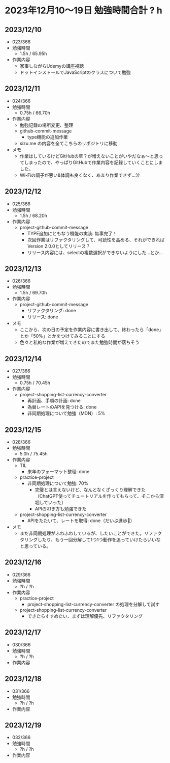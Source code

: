 # 2023年12月10〜19日 勉強時間合計 ? h

## 2023/12/10
- 023/366
- 勉強時間
  - 1.5h / 65.95h
- 作業内容
  - 家事しながらUdemyの講座視聴
  - ドットインストールでJavaScriptのクラスについて勉強

## 2023/12/11
- 024/366
- 勉強時間
  - 0.75h / 66.70h
- 作業内容
  - 勉強記録の場所変更、整理
  - github-commit-message
    - type機能の追加作業
  - sizu.me の内容を全てこちらのリポジトリに移動
- メモ
  - 作業はしているけどGitHubの草？が増えないことがいやだなぁ〜と思ってしまったので、やっぱりGitHubで作業内容を記録していくことにしました。
  - Wi-Fiの調子が悪い&体調も良くなく、あまり作業できず...泣

## 2023/12/12
- 025/366
- 勉強時間
  - 1.5h / 68.20h
- 作業内容
  - project-github-commit-message
    - TYPE追加にともなう機能の実装: 無事完了！
    - 次回作業はリファクタリングして、可読性を高める、それができればVersion 2.0.0としてリリース？
    - リリース内容には、selectの複数選択ができないようにした...とか...


## 2023/12/13
- 026/366
- 勉強時間
  - 1.5h / 69.70h
- 作業内容
  - project-github-commit-message
    - リファクタリング: done
    - リリース: done
- メモ
  - ここから、次の日の予定を作業内容に書き出して、終わったら「done」とか「50%」とかをつけてみることにする
  - 色々と私的な作業が増えてきたのでまた勉強時間が落ちそう


## 2023/12/14
- 027/366
- 勉強時間
  - 0.75h / 70.45h
- 作業内容
  - project-shopping-list-currency-converter
    - 再計画、手順の計画: done
    - 為替レートのAPIを見つける: done
    - 非同期処理について勉強（MDN）: 5%


## 2023/12/15
- 028/366
- 勉強時間
  - 5.0h / 75.45h
- 作業内容
  - TIL
    - 来年のフォーマット整理: done
  - practice-project
    - 非同期処理について勉強: 70%
      - 完璧とは言えないけど、なんとなくざっくり理解できた（ChatGPT使ってチュートリアルを作ってもらって、そこから深堀していった）
      - APIの叩き方も勉強できた
  - project-shopping-list-currency-converter
    - APIをたたいて、レートを取得: done（だいぶ進歩🎉）
- メモ
  - まだ非同期処理がふわふわしているが、したいことができた。リファクタリングしたり、もう一回分解して1つ1つ動作を追っていけたらいいなと思っている。


## 2023/12/16
- 029/366
- 勉強時間
  - ?h / ?h
- 作業内容
  - practice-project
    - project-shopping-list-currency-converter の処理を分解して試す
  - project-shopping-list-currency-converter
    - できたらすすめたい、まずは理解優先、リファクタリング

## 2023/12/17
- 030/366
- 勉強時間
  - ?h / ?h
- 作業内容

## 2023/12/18
- 031/366
- 勉強時間
  - ?h / ?h
- 作業内容

## 2023/12/19
- 032/366
- 勉強時間
  - ?h / ?h
- 作業内容